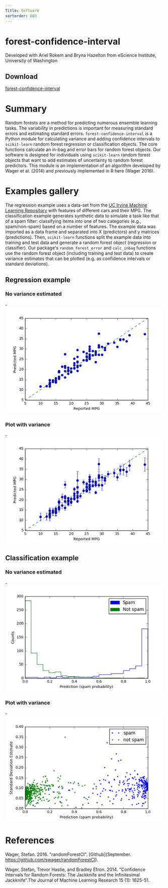 ```yaml
---
Title: Software
sortorder: 003
---
```

# forest-confidence-interval 
Developed with Ariel Rokem and  Bryna Hazelton from eScience Institute, University of Washington

## Download
[forest-confidence-interval](https://pypi.python.org/pypi/forestci/0.1)

# Summary
Random forests are a method for predicting numerous ensemble learning tasks. The variability in predictions is important for measuring standard errors and estimating standard errors. `forest-confidence-interval` is a Python module for calculating variance and adding confidence intervals to `scikit-learn` random forest regression or classification objects. The core functions calculate an in-bag and error bars for random forest objects. Our software is designed for individuals using `scikit-learn` random forest objects that want to add estimates of uncertainty to random forest predictors. This module is an implementation of an algorithm developed by Wager et al. (2014) and previously implemented in R here (Wager 2016).


# Examples gallery
The regression example uses a data-set from the [UC Irvine Machine Learning Repository](https://archive.ics.uci.edu/ml/datasets/Auto+MPG) with features of different cars and their MPG. The classification example generates synthetic data to simulate a task like that of a spam filter: classifying items into one of two categories (e.g., spam/non-spam) based on a number of features. The example data was imported as a data frame and separated into X (predictors) and y matrices (predictions). Then, `scikit-learn` functions split the example data into training and test data and generate a random forest object (regression or classifier). Our package's `random_forest_error` and `calc_inbag` functions use the random forest object (including training and test data) to create variance estimates that can be plotted (e.g. as confidence intervals or standard deviations). 


## Regression example

### No variance estimated
-![plot-mpg-no-variance](../images/plot_mpg_no_variance.png)

### Plot with variance
-![plot-mpg-variance](../images/plot_mpg.png)

## Classification example
### No variance estimated
-![plot-spam-no-variance](../images/plot_spam_no_variance.png)

### Plot with variance
-![plot-spam](../images/plot_spam.png)

# References

Wager, Stefan. 2016. "randomForestCI". [Github](September. https://github.com/swager/randomForestCI).

Wager, Stefan, Trevor Hastie, and Bradley Efron. 2014. "Confidence Intervals for Random Forests: The Jackknife and the Infinitesimal Jackknife".The Journal of Machine Learning Research 15 (1): 1625-51.
